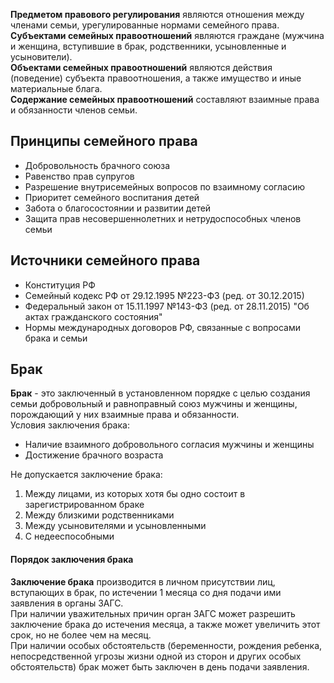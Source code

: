 **Предметом правового регулирования** являются отношения между членами семьи, урегулированные нормами семейного права.  
**Субъектами семейных правоотношений** являются граждане (мужчина и женщина, вступившие в брак, родственники, усыновленные и усыновители).  
**Объектами семейных правоотношений** являются действия (поведение) субъекта правоотношения, а также имущество и иные материальные блага.  
**Содержание семейных правоотношений** составляют взаимные права и обязанности членов семьи.
## Принципы семейного права
- Добровольность брачного союза
- Равенство прав супругов
- Разрешение внутрисемейных вопросов по взаимному согласию
- Приоритет семейного воспитания детей
- Забота о благосостоянии и развитии детей
- Защита прав несовершеннолетних и нетрудоспособных членов семьи
## Источники семейного права
- Конституция РФ
- Семейный кодекс РФ от 29.12.1995 №223-ФЗ (ред. от 30.12.2015)
- Федеральный закон от 15.11.1997 №143-ФЗ (ред. от 28.11.2015) "Об актах гражданского состояния"
- Нормы международных договоров РФ, связанные с вопросами брака и семьи
## Брак
**Брак** - это заключенный в установленном порядке с целью создания семьи добровольный и равноправный союз мужчины и женщины, порождающий у них взаимные права и обязанности.  
Условия заключения брака:
- Наличие взаимного добровольного согласия мужчины и женщины
- Достижение брачного возраста
  
Не допускается заключение брака:
1. Между лицами, из которых хотя бы одно состоит в зарегистрированном браке
2. Между близкими родственниками
3. Между усыновителями и усыновленными
4. С недееспособными
#### Порядок заключения брака
**Заключение брака** производится в личном присутствии лиц, вступающих в брак, по истечении 1 месяца со дня подачи ими заявления в органы ЗАГС.  
При наличии уважительных причин орган ЗАГС может разрешить заключение брака до истечения месяца, а также может увеличить этот срок, но не более чем на месяц.  
При наличии особых обстоятельств (беременности, рождения ребенка, непосредственной угрозы жизни одной из сторон и других особых обстоятельств) брак может быть заключен в день подачи заявления.